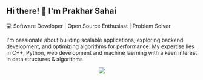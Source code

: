 ## Hi there! 👋 I'm Prakhar Sahai
💻 Software Developer | Open Source Enthusiast | Problem Solver

I'm passionate about building scalable applications, exploring backend development, and optimizing algorithms for performance. My expertise lies in C++, Python, web development and machine laerning with a keen interest in data structures & algorithms
<p align="center">
  <a href="https://skillicons.dev">
    <img src="https://skillicons.dev/icons?i=cpp,c,python,nodejs,nuxt,express,prisma,html,css,sass,js,vscode,discord,git,github,matlab,npm,csline=9" />
  </a>
</p>
<!--
**prakharsahai02/prakharsahai02** is a ✨ _special_ ✨ repository because its `README.md` (this file) appears on your GitHub profile.

Here are some ideas to get you started:

- 🔭 I’m currently working on ...
- 🌱 I’m currently learning ...
- 👯 I’m looking to collaborate on ...
- 🤔 I’m looking for help with ...
- 💬 Ask me about ...
- 📫 How to reach me: ...
- 😄 Pronouns: ...
- ⚡ Fun fact: ...
-->
